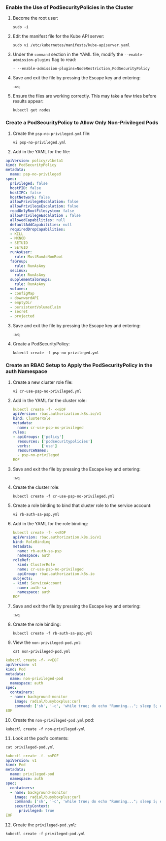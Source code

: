 
### Enable the Use of PodSecurityPolicies in the Cluster

1.  Become the root user:
    
    ```
    sudo -i
    ```
    
2.  Edit the manifest file for the Kube API server:
    
    ```
    sudo vi /etc/kubernetes/manifests/kube-apiserver.yaml
    ```
    
3.  Under the  `command`  section in the YAML file, modify the  `--enable-admission-plugins`  flag to read:
    
    ```
    - --enable-admission-plugins=NodeRestriction,PodSecurityPolicy
    ```
    
4.  Save and exit the file by pressing the Escape key and entering:
    
    ```
    :wq
    ```
    
5.  Ensure the files are working correctly. This may take a few tries before results appear:
    
    ```
    kubectl get nodes
    ```
    

### Create a PodSecurityPolicy to Allow Only Non-Privileged Pods

1.  Create the  `psp-no-privileged.yml`  file:
    
    ```
    vi psp-no-privileged.yml
    ```
    
2.  Add in the YAML for the file:
    
```yaml
apiVersion: policy/v1beta1
kind: PodSecurityPolicy
metadata:
  name: psp-no-privileged
spec:
  privileged: false
  hostPID: false
  hostIPC: false
  hostNetwork: false
  allowPrivilegeEscalation: false
  allowPrivilegeEscalation: false
  readOnlyRootFilesystem: false
  allowPrivilegeEscalation : false
  allowedCapabilities: null
  defaultAddCapabilities: null
  requiredDropCapabilities:
  - KILL
  - MKNOD
  - SETUID
  - SETGID
  runAsUser:
    rule: MustRunAsNonRoot
  fsGroup:
    rule: RunAsAny
  seLinux:
    rule: RunAsAny
  supplementalGroups:
    rule: RunAsAny
  volumes:
  - configMap
  - downwardAPI
  - emptyDir
  - persistentVolumeClaim
  - secret
  - projected
```
    
3.  Save and exit the file by pressing the Escape key and entering:
    
    ```
    :wq
    ```
    
4.  Create a PodSecurityPolicy:
    
    ```
    kubectl create -f psp-no-privileged.yml
    ```
    

### Create an RBAC Setup to Apply the PodSecurityPolicy in the auth Namespace

1.  Create a new cluster role file:
    
    ```
    vi cr-use-psp-no-privileged.yml
    ```
    
2.  Add in the YAML for the cluster role:
    
    ```yaml
    kubectl create -f- <<EOF
    apiVersion: rbac.authorization.k8s.io/v1
    kind: ClusterRole
    metadata:
      name: cr-use-psp-no-privileged
    rules:
    - apiGroups: ['policy']
      resources: ['podsecuritypolicies']
      verbs:     ['use']
      resourceNames:
      - psp-no-privileged
    EOF
    ```
    
3.  Save and exit the file by pressing the Escape key and entering:
    
    ```
    :wq
    ```
    
4.  Create the cluster role:
    
    ```
    kubectl create -f cr-use-psp-no-privileged.yml
    ```
    
5.  Create a role binding to bind that cluster role to the service account:
    
    ```
    vi rb-auth-sa-psp.yml
    ```
    
6.  Add in the YAML for the role binding:
    
    ```yaml
    kubectl create -f- <<EOF
    apiVersion: rbac.authorization.k8s.io/v1
    kind: RoleBinding
    metadata:
      name: rb-auth-sa-psp
      namespace: auth
    roleRef:
      kind: ClusterRole
      name: cr-use-psp-no-privileged
      apiGroup: rbac.authorization.k8s.io
    subjects:
    - kind: ServiceAccount
      name: auth-sa
      namespace: auth
    EOF
    ```
    
7.  Save and exit the file by pressing the Escape key and entering:
    
    ```
    :wq
    ```
    
8.  Create the role binding:
    
    ```
    kubectl create -f rb-auth-sa-psp.yml
    ```
    
9.  View the  `non-privileged-pod.yml`:
    
    ```
    cat non-privileged-pod.yml
    ```
```yaml
kubectl create -f- <<EOF
apiVersion: v1
kind: Pod
metadata:
  name: non-privileged-pod
  namespace: auth
spec:
  containers:
  - name: background-monitor
    image: radial/busyboxplus:curl
    command: ['sh', '-c', 'while true; do echo "Running..."; sleep 5; done']
EOF
```    
10.  Create the  `non-privileged-pod.yml`  pod:
    
    kubectl create -f non-privileged-yml
    
    
11.  Look at the pod's contents:
    
    cat privileged-pod.yml
```yaml
kubectl create -f- <<EOF
apiVersion: v1
kind: Pod
metadata:
  name: privileged-pod
  namespace: auth
spec:
  containers:
  - name: background-monitor
    image: radial/busyboxplus:curl
    command: ['sh', '-c', 'while true; do echo "Running..."; sleep 5; done']
    securityContext:
      privileged: true
EOF
```
    
12.  Create the  `privileged-pod.yml`:
    
    kubectl create -f privileged-pod.yml
